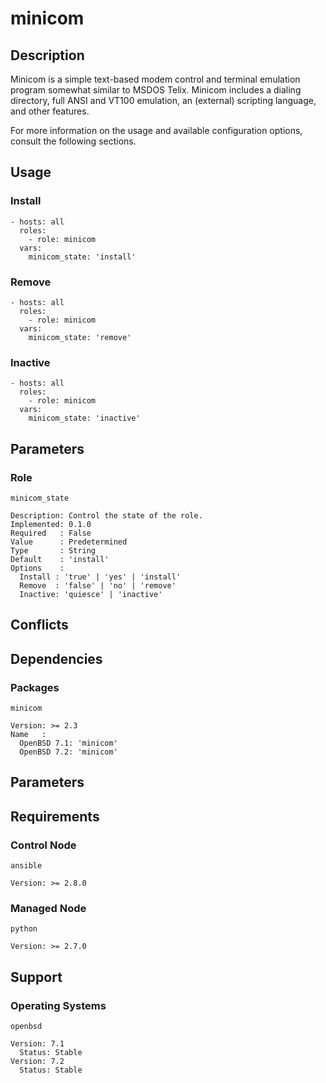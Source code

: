 # minicom

## Description

Minicom is a simple text-based modem control and terminal emulation program
somewhat similar to MSDOS Telix. Minicom includes a dialing directory, full ANSI
and VT100 emulation, an (external) scripting language, and other features.

For more information on the usage and available configuration options,
consult the following sections.

## Usage

### Install

```
- hosts: all
  roles:
    - role: minicom
  vars:
    minicom_state: 'install'
```

### Remove

```
- hosts: all
  roles:
    - role: minicom
  vars:
    minicom_state: 'remove'
```

### Inactive

```
- hosts: all
  roles:
    - role: minicom
  vars:
    minicom_state: 'inactive'
```

## Parameters

### Role

`minicom_state`

    Description: Control the state of the role.
    Implemented: 0.1.0
    Required   : False
    Value      : Predetermined
    Type       : String
    Default    : 'install'
    Options    :
      Install : 'true' | 'yes' | 'install'
      Remove  : 'false' | 'no' | 'remove'
      Inactive: 'quiesce' | 'inactive'

## Conflicts

## Dependencies

### Packages

`minicom`

    Version: >= 2.3
    Name   :
      OpenBSD 7.1: 'minicom'
      OpenBSD 7.2: 'minicom'

## Parameters

## Requirements

### Control Node

`ansible`

    Version: >= 2.8.0

### Managed Node

`python`

    Version: >= 2.7.0

## Support

### Operating Systems

`openbsd`

    Version: 7.1
      Status: Stable
    Version: 7.2
      Status: Stable
